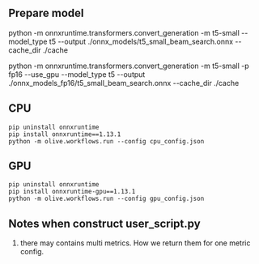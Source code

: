 ## Prepare model
python -m onnxruntime.transformers.convert_generation -m t5-small --model_type t5 --output ./onnx_models/t5_small_beam_search.onnx --cache_dir ./cache
 <!-- There is still the bug for fp15 T5 -->
python -m onnxruntime.transformers.convert_generation -m t5-small -p fp16 --use_gpu --model_type t5 --output ./onnx_models_fp16/t5_small_beam_search.onnx --cache_dir ./cache


## CPU
```
pip uninstall onnxruntime
pip install onnxruntime==1.13.1
python -m olive.workflows.run --config cpu_config.json
```

## GPU
```
pip uninstall onnxruntime
pip install onnxruntime-gpu==1.13.1
python -m olive.workflows.run --config gpu_config.json
```


## Notes when construct user_script.py
1. there may contains multi metrics. How we return them for one metric config.
